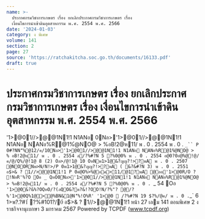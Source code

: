 ```yaml
---
name: >-
  ประกาศกรมวิชาการเกษตร เรื่อง ยกเลิกประกาศกรมวิชาการเกษตร เรื่อง
  เงื่อนไขการนำเข้าดินอุตสาหกรรม พ.ศ. 2554 พ.ศ. 2566
date: '2024-01-03'
category: ง พิเศษ
volume: 141
section: 2
page: 27
source: 'https://ratchakitcha.soc.go.th/documents/16133.pdf'
draft: true
---
```


# ประกาศกรมวิชาการเกษตร เรื่อง ยกเลิกประกาศกรมวิชาการเกษตร เรื่อง เงื่อนไขการนำเข้าดินอุตสาหกรรม พ.ศ. 2554 พ.ศ. 2566

'1>@01//>@@1N1!1 N1ANอ 0Nล>'1>@01//>@@1N1!1 N1ANอ NANอ%R@1%ํ@NO@ > %อB!2@ห11/ พ . 0 . 2554 พ . 0 . `_`` P 0#?NN'็%@12/ค/10Nล>'1>@01//>@@1N1!1 N1ANอ NANอ%R@1%ํ@NO@ > % อB!2@ห11/ พ . 0 . 2554 ล/?%#?N 5 ?%0@0% พ . 0 . 2554 อ@0?0อํ@%@!@/ค/@/Q%/@!1@ 8 (2) Oล>/@!1@ 10 OหNพ1>1@&?ญญ?!>?พA พ . 0 . 2507 @NOORNพ>N/N!>/P 0พ1>1@&?ญญ?!>?พA ( &?&#?N 3) พ . 0 . 2551 อ$>& ? 1//>@@1N1!1 P 0คํ@O%>%ํ@อค>11/@1?พA @ออ'1>@0R/O ? !NอR'%?O Oอ _ QหO0Nล>'1>@01//>@@1N1!1 N1ANอ NANอ%R@1%ํ@NO@ > %อB!2@ห11/ พ . 0 . 2554 ล/?%#?N 5 ?%0@0% พ . 0 . `_ 54 Oอ ` '1>@0&?&%?OQหO/?(ลQO&?ค?&!?OO!N/?%"? @/?%'1>@0Q%1@>@%BN&1@N'็%!O%R' '1>@0  /?%#?N 19 $?%/@ค/ พ . 0 . `_` 6 1>พ?.?#1์ ?%#101?/0์ อ$>& ? 1//>@@1N1!1 หน้า 27 เลม 141 ตอนพิเศษ 2 ง ราชกิจจานุเบกษา 3 มกราคม 2567 Powered by TCPDF (www.tcpdf.org)

